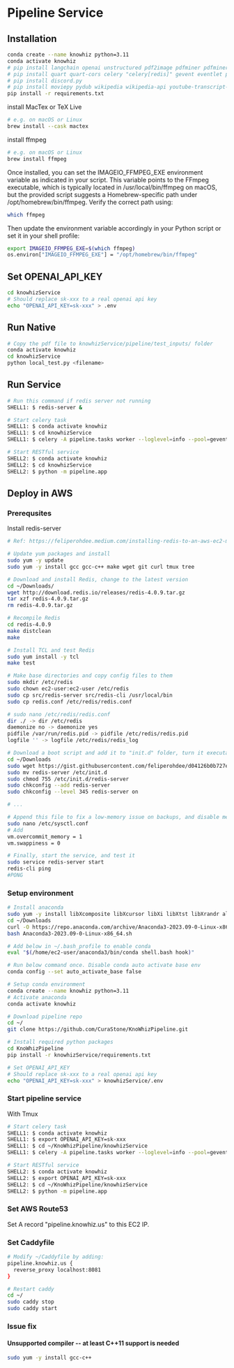 # Pipeline Service

## Installation

```bash
conda create --name knowhiz python=3.11
conda activate knowhiz
# pip install langchain openai unstructured pdf2image pdfminer pdfminer.six "langchain[docarray]" tiktoken scipy faiss-cpu pandas pymupdf langchain_openai langchain_community langchain-anthropic scikit-learn
# pip install quart quart-cors celery "celery[redis]" gevent eventlet pymongo azure-core azure-storage-blob
# pip install discord.py
# pip install moviepy pydub wikipedia wikipedia-api youtube-transcript-api
pip install -r requirements.txt
```

install MacTex or TeX Live

```bash
# e.g. on macOS or Linux
brew install --cask mactex
```

install ffmpeg

```bash
# e.g. on macOS or Linux
brew install ffmpeg
```

Once installed, you can set the IMAGEIO_FFMPEG_EXE environment variable as indicated in your script. This variable points to the FFmpeg executable, which is typically located in /usr/local/bin/ffmpeg on macOS, but the provided script suggests a Homebrew-specific path under /opt/homebrew/bin/ffmpeg. Verify the correct path using:

```bash
which ffmpeg
```

Then update the environment variable accordingly in your Python script or set it in your shell profile:

```bash
export IMAGEIO_FFMPEG_EXE=$(which ffmpeg)
os.environ["IMAGEIO_FFMPEG_EXE"] = "/opt/homebrew/bin/ffmpeg"
```

## Set OPENAI_API_KEY

```bash
cd knowhizService
# Should replace sk-xxx to a real openai api key
echo "OPENAI_API_KEY=sk-xxx" > .env
```

## Run Native

```bash
# Copy the pdf file to knowhizService/pipeline/test_inputs/ folder
conda activate knowhiz
cd knowhizService
python local_test.py <filename>
```

## Run Service

```bash
# Run this command if redis server not running
SHELL1: $ redis-server &

# Start celery task
SHELL1: $ conda activate knowhiz
SHELL1: $ cd knowhizService
SHELL1: $ celery -A pipeline.tasks worker --loglevel=info --pool=gevent --concurrency=100 --logfile log.log

# Start RESTful service
SHELL2: $ conda activate knowhiz
SHELL2: $ cd knowhizService
SHELL2: $ python -m pipeline.app
```

## Deploy in AWS

### Prerequsites

Install redis-server

```bash
# Ref: https://feliperohdee.medium.com/installing-redis-to-an-aws-ec2-machine-2e2c4c443b68

# Update yum packages and install
sudo yum -y update
sudo yum -y install gcc gcc-c++ make wget git curl tmux tree

# Download and install Redis, change to the latest version
cd ~/Downloads/
wget http://download.redis.io/releases/redis-4.0.9.tar.gz
tar xzf redis-4.0.9.tar.gz
rm redis-4.0.9.tar.gz

# Recompile Redis
cd redis-4.0.9
make distclean
make

# Install TCL and test Redis
sudo yum install -y tcl
make test

# Make base directories and copy config files to them
sudo mkdir /etc/redis
sudo chown ec2-user:ec2-user /etc/redis
sudo cp src/redis-server src/redis-cli /usr/local/bin
sudo cp redis.conf /etc/redis/redis.conf

# sudo nano /etc/redis/redis.conf
dir ./ -> dir /etc/redis
daemonize no -> daemonize yes
pidfile /var/run/redis.pid -> pidfile /etc/redis/redis.pid
logfile '' -> logfile /etc/redis/redis_log

# Download a boot script and add it to "init.d" folder, turn it executable, and allow system to auto start it
cd ~/Downloads
sudo wget https://gist.githubusercontent.com/feliperohdee/d04126b0b727e2a0ef5eee04542794df/raw/4531d1809639fe00bef81985fe076f6a004471be/redis-server
sudo mv redis-server /etc/init.d
sudo chmod 755 /etc/init.d/redis-server
sudo chkconfig --add redis-server
sudo chkconfig --level 345 redis-server on

# ...

# Append this file to fix a low-memory issue on backups, and disable memory swap (which could cause Redis’ process to be blocked by the I/O operation of the disk)
sudo nano /etc/sysctl.conf
# Add
vm.overcommit_memory = 1
vm.swappiness = 0

# Finally, start the service, and test it
sudo service redis-server start
redis-cli ping
#PONG
```

### Setup environment

```bash
# Install anaconda
sudo yum -y install libXcomposite libXcursor libXi libXtst libXrandr alsa-lib mesa-libEGL libXdamage mesa-libGL libXScrnSaver
cd ~/Downloads
curl -O https://repo.anaconda.com/archive/Anaconda3-2023.09-0-Linux-x86_64.sh
bash Anaconda3-2023.09-0-Linux-x86_64.sh

# Add below in ~/.bash_profile to enable conda
eval "$(/home/ec2-user/anaconda3/bin/conda shell.bash hook)"

# Run below command once. Disable conda auto activate base env
conda config --set auto_activate_base false

# Setup conda environment
conda create --name knowhiz python=3.11
# Activate anaconda
conda activate knowhiz

# Download pipeline repo
cd ~/
git clone https://github.com/CuraStone/KnoWhizPipeline.git

# Install required python packages
cd KnoWhizPipeline
pip install -r knowhizService/requirements.txt

# Set OPENAI_API_KEY
# Should replace sk-xxx to a real openai api key
echo "OPENAI_API_KEY=sk-xxx" > knowhizService/.env
```

### Start pipeline service

With Tmux

```bash
# Start celery task
SHELL1: $ conda activate knowhiz
SHELL1: $ export OPENAI_API_KEY=sk-xxx
SHELL1: $ cd ~/KnoWhizPipeline/knowhizService
SHELL1: $ celery -A pipeline.tasks worker --loglevel=info --pool=gevent --concurrency=100 --logfile log.log

# Start RESTful service
SHELL2: $ conda activate knowhiz
SHELL2: $ export OPENAI_API_KEY=sk-xxx
SHELL2: $ cd ~/KnoWhizPipeline/knowhizService
SHELL2: $ python -m pipeline.app
```

### Set AWS Route53

Set A record "pipeline.knowhiz.us" to this EC2 IP.

### Set Caddyfile

```bash
# Modify ~/Caddyfile by adding:
pipeline.knowhiz.us {
  reverse_proxy localhost:8081
}

# Restart caddy
cd ~/
sudo caddy stop
sudo caddy start
```

### Issue fix

#### Unsupported compiler -- at least C++11 support is needed

```bash
sudo yum -y install gcc-c++
```

